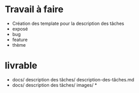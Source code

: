 # Travail à faire 
- Création des template pour la description des tâches 
 - exposé
 - bug
 - feature
 - thème
 # livrable 
- docs/ description des tâches/ description-des-tâches.md
-  docs/ description des tâches/ images/ *